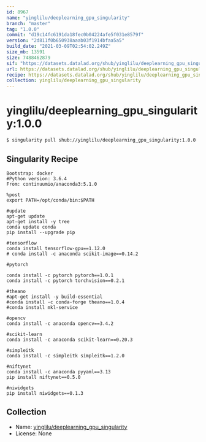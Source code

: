```yaml
---
id: 8967
name: "yinglilu/deeplearning_gpu_singularity"
branch: "master"
tag: "1.0.0"
commit: "d19c14fc6191da18fec0b04224afe5f031e8579f"
version: "2d811f0b650938aaab03f1914bfaa5a5"
build_date: "2021-03-09T02:54:02.249Z"
size_mb: 13591
size: 7488462879
sif: "https://datasets.datalad.org/shub/yinglilu/deeplearning_gpu_singularity/1.0.0/2021-03-09-d19c14fc-2d811f0b/2d811f0b650938aaab03f1914bfaa5a5.simg"
url: https://datasets.datalad.org/shub/yinglilu/deeplearning_gpu_singularity/1.0.0/2021-03-09-d19c14fc-2d811f0b/
recipe: https://datasets.datalad.org/shub/yinglilu/deeplearning_gpu_singularity/1.0.0/2021-03-09-d19c14fc-2d811f0b/Singularity
collection: yinglilu/deeplearning_gpu_singularity
---
```


# yinglilu/deeplearning_gpu_singularity:1.0.0

```bash
$ singularity pull shub://yinglilu/deeplearning_gpu_singularity:1.0.0
```

## Singularity Recipe

```singularity
Bootstrap: docker
#Python version: 3.6.4 
From: continuumio/anaconda3:5.1.0

%post
export PATH=/opt/conda/bin:$PATH

#update
apt-get update
apt-get install -y tree
conda update conda
pip install --upgrade pip

#tensorflow
conda install tensorflow-gpu==1.12.0
# conda install -c anaconda scikit-image==0.14.2

#pytorch

conda install -c pytorch pytorch==1.0.1
conda install -c pytorch torchvision==0.2.1

#theano
#apt-get install -y build-essential
#conda install -c conda-forge theano==1.0.4
#conda install mkl-service

#opencv
conda install -c anaconda opencv==3.4.2

#scikit-learn
conda install -c anaconda scikit-learn==0.20.3

#simpleitk
conda install -c simpleitk simpleitk==1.2.0

#niftynet
conda install -c anaconda pyyaml==3.13
pip install niftynet==0.5.0

#niwidgets
pip install niwidgets==0.1.3
```

## Collection

 - Name: [yinglilu/deeplearning_gpu_singularity](https://github.com/yinglilu/deeplearning_gpu_singularity)
 - License: None


